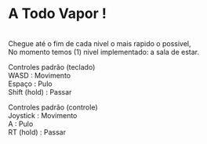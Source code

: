 # A Todo Vapor ! <br/> 
<br/> 
Chegue até o fim de cada nivel o mais rapido o possivel, <br/> 
No momento temos (1) nivel implementado: a sala de estar. <br/> 

  Controles padrão (teclado) <br/> 
WASD         : Movimento <br/> 
Espaço       : Pulo <br/> 
Shift (hold) : Passar <br/> 

  Controles padrão (controle) <br/> 
Joystick     : Movimento <br/> 
A            : Pulo <br/> 
RT (hold)    : Passar <br/> 
